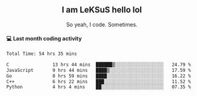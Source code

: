 <h2 align="center">I am LeKSuS hello lol</h2>
<p align="center">So yeah, I code. Sometimes.</p>

#### :computer: Last month coding activity
<!--START_SECTION:waka-->

```txt
Total Time: 54 hrs 35 mins

C                13 hrs 44 mins  ██████▒░░░░░░░░░░░░░░░░░░   24.79 %
JavaScript       9 hrs 44 mins   ████▒░░░░░░░░░░░░░░░░░░░░   17.59 %
Go               8 hrs 59 mins   ████░░░░░░░░░░░░░░░░░░░░░   16.22 %
C++              6 hrs 22 mins   ███░░░░░░░░░░░░░░░░░░░░░░   11.52 %
Python           4 hrs 4 mins    ██░░░░░░░░░░░░░░░░░░░░░░░   07.35 %
```

<!--END_SECTION:waka-->
